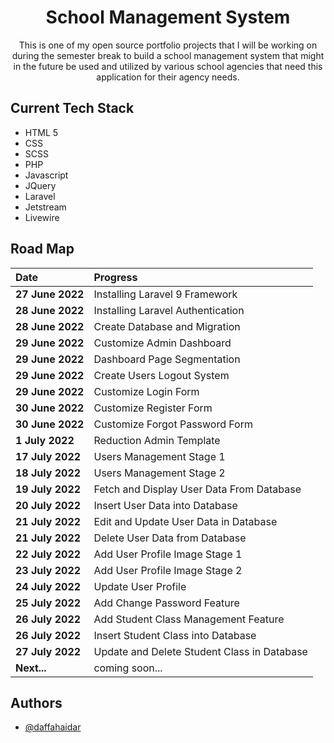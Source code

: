 <h1 align="center">School Management System</h1>

<p align = "center">This is one of my open source portfolio projects that I will be working on during the semester break to build a school management system that might in the future be used and utilized by various school agencies that need this application for their agency needs.</p>

## Current Tech Stack

-   HTML 5
-   CSS
-   SCSS
-   PHP
-   Javascript
-   JQuery
-   Laravel
-   Jetstream
-   Livewire

## Road Map

| Date             | Progress                                    |
| :--------------- | :------------------------------------------ |
| **27 June 2022** | Installing Laravel 9 Framework              |
| **28 June 2022** | Installing Laravel Authentication           |
| **28 June 2022** | Create Database and Migration               |
| **29 June 2022** | Customize Admin Dashboard                   |
| **29 June 2022** | Dashboard Page Segmentation                 |
| **29 June 2022** | Create Users Logout System                  |
| **29 June 2022** | Customize Login Form                        |
| **30 June 2022** | Customize Register Form                     |
| **30 June 2022** | Customize Forgot Password Form              |
| **1 July 2022**  | Reduction Admin Template                    |
| **17 July 2022** | Users Management Stage 1                    |
| **18 July 2022** | Users Management Stage 2                    |
| **19 July 2022** | Fetch and Display User Data From Database   |
| **20 July 2022** | Insert User Data into Database              |
| **21 July 2022** | Edit and Update User Data in Database       |
| **21 July 2022** | Delete User Data from Database              |
| **22 July 2022** | Add User Profile Image Stage 1              |
| **23 July 2022** | Add User Profile Image Stage 2              |
| **24 July 2022** | Update User Profile                         |
| **25 July 2022** | Add Change Password Feature                 |
| **26 July 2022** | Add Student Class Management Feature        |
| **26 July 2022** | Insert Student Class into Database          |
| **27 July 2022** | Update and Delete Student Class in Database |
| **Next...**      | coming soon...                              |

## Authors

-   [@daffahaidar](https://www.github.com/daffahaidar)
